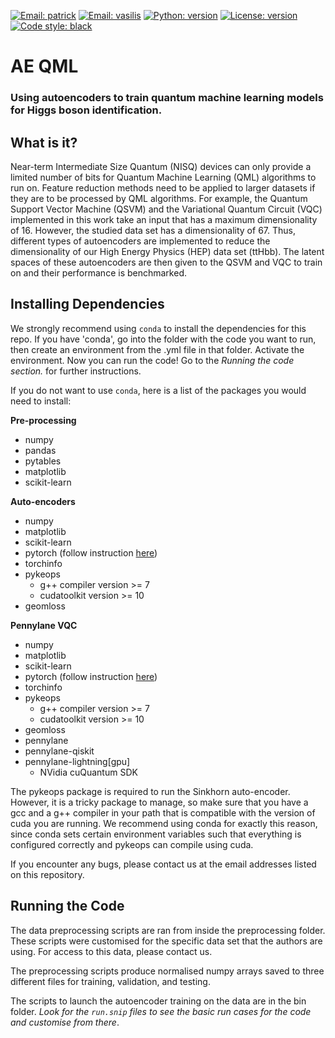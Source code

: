 [![Email: patrick](https://img.shields.io/badge/email-podagiu%40student.ethz.ch-blue?style=flat-square&logo=minutemailer)](mailto:podagiu@student.ethz.ch)
[![Email: vasilis](https://img.shields.io/badge/email-vasileios.belis%40cern.ch-blue?style=flat-square&logo=minutemailer)](mailto:vasileios.belis@cern.ch)
[![Python: version](https://img.shields.io/badge/python-3.8-blue?style=flat-square&logo=python)](https://www.python.org/downloads/)
[![License: version](https://img.shields.io/badge/license-MIT-purple?style=flat-square)](https://github.com/QML-HEP/ae_qml/blob/main/LICENSE)
[![Code style: black](https://img.shields.io/badge/code%20style-black-black?style=flat-square&logo=black)](https://github.com/psf/black)

# AE QML

### Using autoencoders to train quantum machine learning models for Higgs boson identification.


## What is it?

Near-term Intermediate Size Quantum (NISQ) devices can only provide a limited
number of bits for Quantum Machine Learning (QML) algorithms to run on. Feature
reduction methods need to be applied to larger datasets if they are to be
processed by QML algorithms. For example, the Quantum Support Vector
Machine (QSVM) and the Variational Quantum Circuit (VQC) implemented in this
work take an input that has a maximum dimensionality of 16. However, the
studied data set has a dimensionality of 67. Thus, different types of
autoencoders are implemented to reduce the dimensionality of our
High Energy Physics (HEP) data set (ttHbb). The latent spaces of these
autoencoders are then given to the QSVM and VQC to train on and their
performance is benchmarked.


## Installing Dependencies

We strongly recommend using `conda` to install the dependencies for this repo.
If you have 'conda', go into the folder with the code you want to run, then create
an environment from the .yml file in that folder. Activate the environment.
Now you can run the code! Go to the *Running the code section.* for further instructions.

If you do not want to use `conda`, here is a list of the packages you
would need to install:

**Pre-processing**
* numpy
* pandas
* pytables
* matplotlib
* scikit-learn

**Auto-encoders**
* numpy
* matplotlib
* scikit-learn
* pytorch (follow instruction [here](https://pytorch.org))
* torchinfo
* pykeops
  * g++ compiler version >= 7
  * cudatoolkit version >= 10  
* geomloss

**Pennylane VQC**
* numpy
* matplotlib
* scikit-learn
* pytorch (follow instruction [here](https://pytorch.org))
* torchinfo
* pykeops
  * g++ compiler version >= 7
  * cudatoolkit version >= 10  
* geomloss
* pennylane
* pennylane-qiskit
* pennylane-lightning[gpu]
  * NVidia cuQuantum SDK 

The pykeops package is required to run the Sinkhorn auto-encoder. However,
it is a tricky package to manage, so make sure that you have a gcc and a g++
compiler in your path that is compatible with the version of cuda you are
running. We recommend using conda for exactly this reason, since conda
sets certain environment variables such that everything is configured correctly
and pykeops can compile using cuda.

If you encounter any bugs, please contact us at the email addresses listed
on this repository.

## Running the Code

The data preprocessing scripts are ran from inside the preprocessing folder.
These scripts were customised for the specific data set that the authors are
using. For access to this data, please contact us.

The preprocessing scripts produce normalised numpy arrays saved to three
different files for training, validation, and testing.

The scripts to launch the autoencoder training on the data are in the bin
folder. *Look for the `run.snip` files to see the basic run cases for the*
*code and customise from there*.
